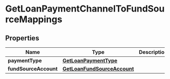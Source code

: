 # GetLoanPaymentChannelToFundSourceMappings

## Properties
Name | Type | Description | Notes
------------ | ------------- | ------------- | -------------
**paymentType** | [**GetLoanPaymentType**](GetLoanPaymentType.md) |  |  [optional]
**fundSourceAccount** | [**GetLoanFundSourceAccount**](GetLoanFundSourceAccount.md) |  |  [optional]

